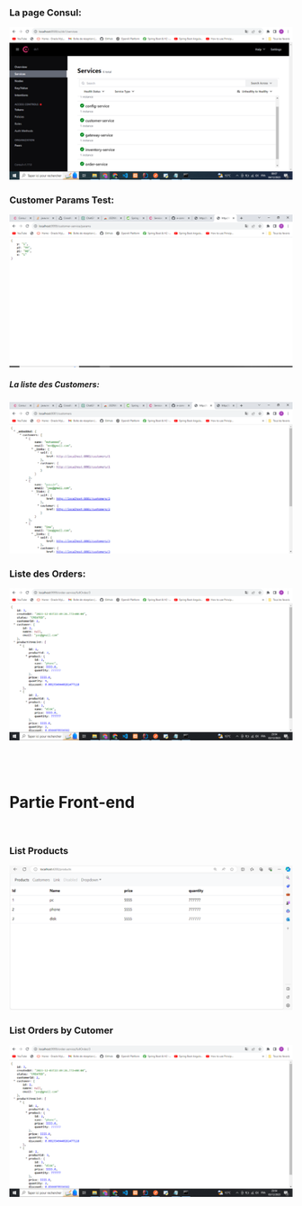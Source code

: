 <h3>La page Consul:</h3>
<img src="Captures/consul.PNG" alt="Consul Screenshot">
<br/> 
<h3>Customer Params Test:</h3>
<img src="Captures/customer-params.PNG" alt="Customer Params Screenshot">
<br/> 
<h5>La liste des Customers:</h5>
<img src="Captures/customers.PNG" alt="Customers List Screenshot">
<br/> 
<h3>Liste des Orders:</h3>
<img src="Captures/List-Orders.PNG" alt="Orders List Screenshot">
<br/> <br/>  <br/> <br/> 
<h1>Partie Front-end</h1>
<br/> 
<h3>List Products</h3>
<img src="Captures/products.PNG" alt="Customers List Screenshot">
<br/> 
<h3>List Orders by Cutomer</h3>
<img src="Captures/List-Orders.PNG" alt="Customers List Screenshot">
